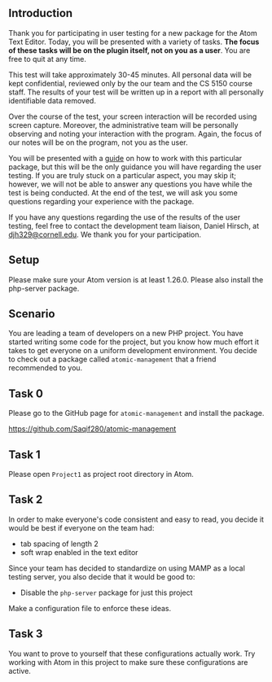 ## Introduction
Thank you for participating in user testing for a new package for the Atom Text Editor. Today, you will be presented with a variety of tasks. **The focus of these tasks will be on the plugin itself, not on you as a user**. You are free to quit at any time.

This test will take approximately 30-45 minutes. All personal data will be kept confidential, reviewed only by the our team and the CS 5150 course staff.  The results of your test will be written up in a report with all personally identifiable data removed.

Over the course of the test, your screen interaction will be recorded using screen capture. Moreover, the administrative team will be personally observing and noting your interaction with the program. Again, the focus of our notes will be on the program, not you as the user.

You will be presented with a [guide](https://github.com/Saqif280/atomic-management#readme) on how to work with this particular package, but this will be the only guidance you will have regarding the user testing. If you are truly stuck on a particular aspect, you may skip it; however, we will not be able to answer any questions you have while the test is being conducted. At the end of the test, we will ask you some questions regarding your experience with the package.

If you have any questions regarding the use of the results of the user testing, feel free to contact the development team liaison, Daniel Hirsch, at djh329@cornell.edu. We thank you for your participation.

## Setup
Please make sure your Atom version is at least 1.26.0. Please also install the
php-server package.

## Scenario
You are leading a team of developers on a new PHP project. You have started
writing some code for the project, but you know how much effort it takes to get
everyone on a uniform development environment. You decide to check out a
package called `atomic-management` that a friend recommended to you.

## Task 0
Please go to the GitHub page for `atomic-management` and install the package.

https://github.com/Saqif280/atomic-management

## Task 1
Please open `Project1` as project root directory in Atom.

## Task 2
In order to make everyone's code consistent and easy to read, you decide it
would be best if everyone on the team had:
* tab spacing of length 2
* soft wrap enabled in the text editor

Since your team has decided to standardize on using MAMP as a local testing
server, you also decide that it would be good to:
* Disable the `php-server` package for just this project

Make a configuration file to enforce these ideas.

## Task 3
You want to prove to yourself that these configurations actually work. Try
working with Atom in this project to make sure these configurations are active.

